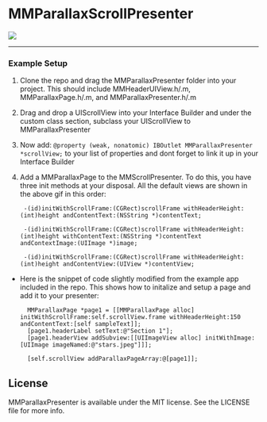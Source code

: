 # MMParallaxScrollPresenter

![](https://github.com/MitchellMalleo/MMScrollPresenter/blob/master/mmParallaxPresenter.gif)

---
### Example Setup

1. Clone the repo and drag the MMParallaxPresenter folder into your project. This should include MMHeaderUIView.h/.m, MMParallaxPage.h/.m, and MMParallaxPresenter.h/.m
2. Drag and drop a UIScrollView into your Interface Builder and under the custom class section, subclass your UIScrollView to MMParallaxPresenter
3. Now add: `@property (weak, nonatomic) IBOutlet MMParallaxPresenter *scrollView;` to your list of properties and dont forget to link it up in your Interface Builder
4. Add a MMParallaxPage to the MMScrollPresenter. To do this, you have three init methods at your disposal. All the default views are shown in the above gif in this order:

		-(id)initWithScrollFrame:(CGRect)scrollFrame withHeaderHeight:(int)height andContentText:(NSString *)contentText;
		
		-(id)initWithScrollFrame:(CGRect)scrollFrame withHeaderHeight:(int)height withContentText:(NSString *)contentText andContextImage:(UIImage *)image;
		
		-(id)initWithScrollFrame:(CGRect)scrollFrame withHeaderHeight:(int)height andContentView:(UIView *)contentView;
		
* Here is the snippet of code slightly modified from the example app included in the repo. This shows how to initalize and setup a page and add it to your presenter:
    
    	MMParallaxPage *page1 = [[MMParallaxPage alloc] initWithScrollFrame:self.scrollView.frame withHeaderHeight:150 andContentText:[self sampleText]];
    	[page1.headerLabel setText:@"Section 1"];
    	[page1.headerView addSubview:[[UIImageView alloc] initWithImage:[UIImage imageNamed:@"stars.jpeg"]]];
    	
    	[self.scrollView addParallaxPageArray:@[page1]];

## License

MMParallaxPresenter is available under the MIT license. See the LICENSE file for more info.